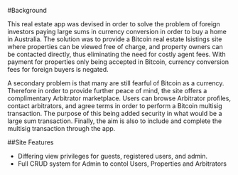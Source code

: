 #Background

This real estate app was devised in order to solve the problem of foreign investors paying large sums in currency conversion in order to buy a home in Australia. The solution was to provide a Bitcoin real estate lsistings site where properties can be viewed free of charge, and property owners can be contacted directly, thus eliminating the need for costly agent fees. With payment for properties only being accepted in Bitcoin, currency conversion fees for foreign buyers is negated. 

A secondary problem is that many are still fearful of Bitcoin as a currency. Therefore in order to provide further peace of mind, the site offers a complimentary Arbitrator marketplace. Users can browse Arbitrator profiles, contact arbitrators, and agree terms in order to perform a Bitcoin multisig transaction. The purpose of this being added security in what would be a large sum transaction. Finally, the aim is also to include and complete the multisig transaction through the app.

##Site Features

- Differing view privileges for guests, registered users, and admin.
- Full CRUD system for Admin to contol Users, Properties and Arbitrators